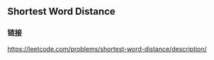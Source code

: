 ## Shortest Word Distance  
### 链接  
https://leetcode.com/problems/shortest-word-distance/description/
